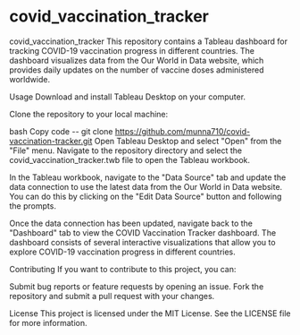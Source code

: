 # covid_vaccination_tracker
covid_vaccination_tracker
This repository contains a Tableau dashboard for tracking COVID-19 vaccination progress in different countries. The dashboard visualizes data from the Our World in Data website, which provides daily updates on the number of vaccine doses administered worldwide.

Usage
Download and install Tableau Desktop on your computer.

Clone the repository to your local machine:

bash
Copy code
-- git clone https://github.com/munna710/covid-vaccination-tracker.git
Open Tableau Desktop and select "Open" from the "File" menu. Navigate to the repository directory and select the covid_vaccination_tracker.twb file to open the Tableau workbook.

In the Tableau workbook, navigate to the "Data Source" tab and update the data connection to use the latest data from the Our World in Data website. You can do this by clicking on the "Edit Data Source" button and following the prompts.

Once the data connection has been updated, navigate back to the "Dashboard" tab to view the COVID Vaccination Tracker dashboard. The dashboard consists of several interactive visualizations that allow you to explore COVID-19 vaccination progress in different countries.

Contributing
If you want to contribute to this project, you can:

Submit bug reports or feature requests by opening an issue.
Fork the repository and submit a pull request with your changes.

License
This project is licensed under the MIT License. See the LICENSE file for more information.
